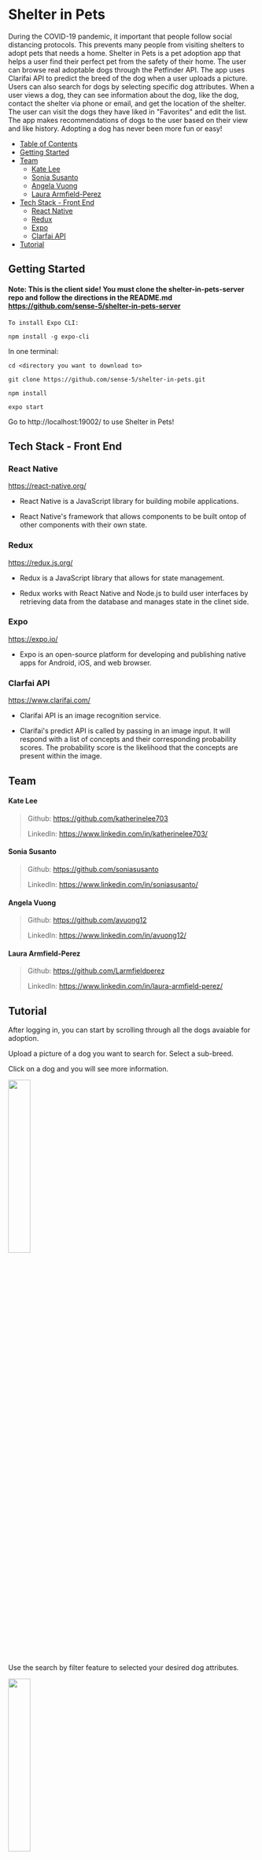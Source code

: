# Shelter in Pets

During the COVID-19 pandemic, it important that people follow social distancing protocols. This prevents many people from visiting shelters to adopt pets that needs a home. Shelter in Pets is a pet adoption app that helps a user find their perfect pet from the safety of their home. The user can browse real adoptable dogs through the Petfinder API.
The app uses Clarifai API to predict the breed of the dog when a user uploads a picture. Users can also search for dogs by selecting specific dog attributes.
When a user views a dog, they can see information about the dog, like the dog, contact the shelter via phone or email, and get the location of the shelter.
The user can visit the dogs they have liked in "Favorites" and edit the list. The app makes recommendations of dogs to the user based on their view and like history.
Adopting a dog has never been more fun or easy!


- [Table of Contents](#Table-of-Contents)
- [Getting Started](#Getting-Started)
- [Team](#Team)
  - [Kate Lee](#Kate-Lee)
  - [Sonia Susanto](#Sonia-Susanto)
  - [Angela Vuong](#Angela-Vuong)
  - [Laura Armfield-Perez](#Laura-Armfield-Perez)
- [Tech Stack - Front End](#Tech-Stack---Front-End)
  - [React Native](#React-Native)
  - [Redux](#Redux)
  - [Expo](#Expo)
  - [Clarfai API](#Clarfai-API)	
- [Tutorial](#Tutorial)


## Getting Started

#### Note: This is the client side! You must clone the shelter-in-pets-server repo and follow the directions in the README.md https://github.com/sense-5/shelter-in-pets-server

```
To install Expo CLI:

npm install -g expo-cli
```

In one terminal:

```
cd <directory you want to download to>

git clone https://github.com/sense-5/shelter-in-pets.git

npm install

expo start
```

Go to http://localhost:19002/ to use Shelter in Pets!

## Tech Stack - Front End

### React Native

https://react-native.org/

- React Native is a JavaScript library for building mobile applications.

- React Native's framework that allows components to be built ontop of other components with their own state.

### Redux

https://redux.js.org/

- Redux is a JavaScript library that allows for state management.

- Redux works with React Native and Node.js to build user interfaces by retrieving data from the database and manages state in the clinet side.

### Expo

https://expo.io/

- Expo is an open-source platform for developing and publishing native apps for Android, iOS, and web browser. 

### Clarfai API

https://www.clarifai.com/

- Clarifai API is an image recognition service.

- Clarifai's predict API is called by passing in an image input. It will respond with a list of concepts and their corresponding probability scores. The probability score is the likelihood that the concepts are present within the image. 

## Team

#### Kate Lee

> Github: https://github.com/katherinelee703
>
> LinkedIn: https://www.linkedin.com/in/katherinelee703/

#### Sonia Susanto

> Github: https://github.com/soniasusanto
>
> LinkedIn: https://www.linkedin.com/in/soniasusanto/

#### Angela Vuong

> Github: https://github.com/avuong12
>
> LinkedIn: https://www.linkedin.com/in/avuong12/

#### Laura Armfield-Perez

> Github: https://github.com/Larmfieldperez
>
> LinkedIn: https://www.linkedin.com/in/laura-armfield-perez/

## Tutorial

After logging in, you can start by scrolling through all the dogs avaiable for adoption.

Upload a picture of a dog you want to search for. Select a sub-breed.

Click on a dog and you will see more information.

<img src='https://github.com/sense-5/shelter-in-pets/blob/readme/assets/gif/browseAndSelect.gif' width='30%' height='30%' />

Use the search by filter feature to selected your desired dog attributes.

<img src='https://github.com/sense-5/shelter-in-pets/blob/readme/assets/gif/filterSearchAndLike.gif' width='30%' height='30%' />

Like a dog and you will see it on your list of Favorite Dogs.

<img src='https://github.com/sense-5/shelter-in-pets/blob/readme/assets/gif/likeAndFavorites.gif' width='30%' height='30%' />

Click on "recommendations" and you can swipe through dogs recommended to you base on your view and like history.

Once you have found your dog, you can contact the shelter via email, phone, or get the shelter location.
